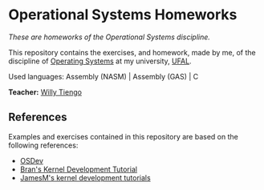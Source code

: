 # Operational Systems Homeworks

_These are homeworks of the Operational Systems discipline._

This repository contains the exercises, and homework, made by me, of the discipline of [Operating Systems](https://sites.google.com/site/willytiengo/ensino/sistemas-operating) at my university, [UFAL](http://www.ufal.edu.br).

Used languages: Assembly (NASM) | Assembly (GAS) | C

**Teacher:** [Willy Tiengo](https://sites.google.com/site/willytiengo/)

## References

Examples and exercises contained in this repository are based on the following references:

* [OSDev](http://wiki.osdev.org/Main_Page)
* [Bran's Kernel Development Tutorial](http://www.osdever.net/tutorials/view/brans-kernel-development-tutorial)
* [JamesM's kernel development tutorials](http://www.jamesmolloy.co.uk/tutorial_html/index.html)
